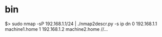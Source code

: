 # bin


$> sudo nmap -sP 192.168.1.1/24 | ./nmap2descr.py -s
               ip                     dn
0     192.168.1.1          machine1.home
1     192.168.1.2          machine2.home
//...

